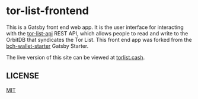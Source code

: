 # tor-list-frontend

This is a Gatsby front end web app. It is the user interface for interacting with the [tor-list-api](https://github.com/Permissionless-Software-Foundation/tor-list-frontend) REST API, which allows people to read and write to the OrbitDB that syndicates the Tor List. This front end app was forked from the [bch-wallet-starter](https://github.com/Permissionless-Software-Foundation/bch-wallet-starter) Gatsby Starter.

The live version of this site can be viewed at [torlist.cash](https://torlist.cash).

## LICENSE
[MIT](./LICENSE.md)


